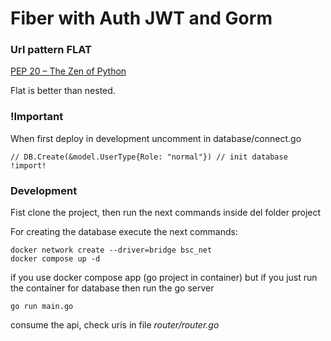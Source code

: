 # Fiber with Auth JWT and Gorm

### Url pattern FLAT

[PEP 20 – The Zen of Python](https://peps.python.org/pep-0020/#id3)  

Flat is better than nested.

### !Important

When first deploy in development uncomment in database/connect.go  

    // DB.Create(&model.UserType{Role: "normal"}) // init database !import!

### Development

Fist clone the project, then run the next commands inside del folder project

For creating the database execute the next commands:

    docker network create --driver=bridge bsc_net
    docker compose up -d

if you use docker compose app (go project in container) but if you just run the container for database then run the go server  
    
    go run main.go
    
consume the api, check uris in file *router/router.go*
